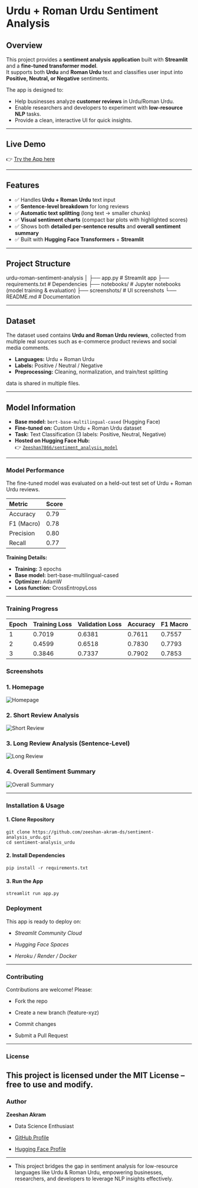# Urdu + Roman Urdu Sentiment Analysis  

## Overview  
This project provides a **sentiment analysis application** built with **Streamlit** and a **fine-tuned transformer model**.  
It supports both **Urdu** and **Roman Urdu** text and classifies user input into **Positive, Neutral, or Negative** sentiments.  

The app is designed to:  
- Help businesses analyze **customer reviews** in Urdu/Roman Urdu.  
- Enable researchers and developers to experiment with **low-resource NLP** tasks.  
- Provide a clean, interactive UI for quick insights.  

---

## Live Demo  
👉 [Try the App here](https://sentiment-analysis-urdu-qknxhruwdscwtc3j5eu6tl.streamlit.app/)  

---

## Features  
- ✅ Handles **Urdu + Roman Urdu** text input  
- ✅ **Sentence-level breakdown** for long reviews  
- ✅ **Automatic text splitting** (long text → smaller chunks)  
- ✅ **Visual sentiment charts** (compact bar plots with highlighted scores)  
- ✅ Shows both **detailed per-sentence results** and **overall sentiment summary**  
- ✅ Built with **Hugging Face Transformers** + **Streamlit**  

---

## Project Structure 
urdu-roman-sentiment-analysis
│
├── app.py # Streamlit app 
├── requirements.txt # Dependencies 
├── notebooks/ # Jupyter notebooks (model training & evaluation) 
├── screenshots/ # UI screenshots 
└── README.md # Documentation 

---

## Dataset  
The dataset used contains **Urdu and Roman Urdu reviews**, collected from multiple real sources such as e-commerce product reviews and social media comments.  

- **Languages:** Urdu + Roman Urdu  
- **Labels:** Positive / Neutral / Negative  
- **Preprocessing:** Cleaning, normalization, and train/test splitting  

data is shared in multiple files.

---

## Model Information  
- **Base model:** `bert-base-multilingual-cased` (Hugging Face)  
- **Fine-tuned on:** Custom Urdu + Roman Urdu dataset  
- **Task:** Text Classification (3 labels: Positive, Neutral, Negative)  
- **Hosted on Hugging Face Hub:**  
  👉 [`Zeeshan7866/sentiment_analysis_model`](https://huggingface.co/Zeeshan7866/sentiment_analysis_model)
  
---
### Model Performance

The fine-tuned model was evaluated on a held-out test set of Urdu + Roman Urdu reviews.

| Metric | Score |
| :--- | :--- |
| Accuracy | 0.79 |
| F1 (Macro) | 0.78 |
| Precision | 0.80 |
| Recall | 0.77 |

**Training Details:**

* **Training:** 3 epochs
* **Base model:** bert-base-multilingual-cased
* **Optimizer:** AdamW
* **Loss function:** CrossEntropyLoss

---

### Training Progress

| Epoch | Training Loss | Validation Loss | Accuracy | F1 Macro |
| :--- | :--- | :--- | :--- | :--- |
| 1 | 0.7019 | 0.6381 | 0.7611 | 0.7557 |
| 2 | 0.4599 | 0.6518 | 0.7830 | 0.7793 |
| 3 | 0.3846 | 0.7337 | 0.7902 | 0.7853 |

### Screenshots
### 1. Homepage  
![Homepage](Screenshots/app_interface.png)  

### 2. Short Review Analysis  
![Short Review](Screenshots/prediction_example.png)  

### 3. Long Review Analysis (Sentence-Level)  
![Long Review](Screenshots/long_pred_flow.png)  

### 4. Overall Sentiment Summary  
![Overall Summary](Screenshots/long_text_prediction.png)  

---

### Installation & Usage
#### 1. Clone Repository
```
git clone https://github.com/zeeshan-akram-ds/sentiment-analysis_urdu.git
cd sentiment-analysis_urdu
```
#### 2. Install Dependencies
```
pip install -r requirements.txt
```
#### 3. Run the App
```
streamlit run app.py
```
### Deployment

This app is ready to deploy on:

- *Streamlit Community Cloud*

- *Hugging Face Spaces*

- *Heroku / Render / Docker*
---
### Contributing

Contributions are welcome! Please:

- Fork the repo

- Create a new branch (feature-xyz)

- Commit changes

- Submit a Pull Request
---
### License

This project is licensed under the MIT License – free to use and modify.
---
### Author

**Zeeshan Akram**

- Data Science Enthusiast

- [GitHub Profile](https://github.com/zeeshan-akram-ds)

- [Hugging Face Profile](https://huggingface.co/Zeeshan7866)
---
- This project bridges the gap in sentiment analysis for low-resource languages like Urdu & Roman Urdu, empowering businesses, researchers, and developers to leverage NLP insights effectively.
